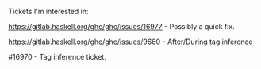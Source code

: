 Tickets I'm interested in:

https://gitlab.haskell.org/ghc/ghc/issues/16977 - Possibly a quick fix.

https://gitlab.haskell.org/ghc/ghc/issues/9660 - After/During tag inference

#16970 - Tag inference ticket.
